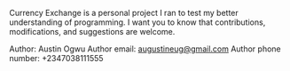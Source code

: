 Currency Exchange is a personal project I ran to test my better understanding of programming.
I want you to know that contributions, modifications, and suggestions are welcome.

Author: Austin Ogwu
Author email: augustineug@gmail.com
Author phone number: +2347038111555
